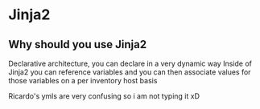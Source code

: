 # Jinja2
## Why should you use Jinja2
Declarative architecture, you can declare in a very dynamic way
Inside of Jinja2 you can reference variables and you can then associate values for those variables on a per inventory host basis

Ricardo's ymls are very confusing so i am not typing it xD
